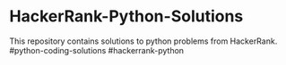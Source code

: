 # HackerRank-Python-Solutions
This repository contains solutions to python problems from HackerRank. #python-coding-solutions #hackerrank-python
